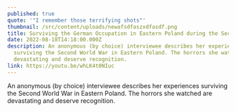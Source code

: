 ```yaml
---
published: true
quote: '"I remember those terrifying shots"'
thumbnail: /src/content/uploads/newafsdfaszxdfasdf.png
title: Surviving the German Occupation in Eastern Poland during the Second World War
date: 2022-08-18T14:18:00.000Z
description: An anonymous (by choice) interviewee describes her experiences
  surviving the Second World War in Eastern Poland. The horrors she watched are
  devastating and deserve recognition.
link: https://youtu.be/whLK4t0NIuc
---
```

An anonymous (by choice) interviewee describes her experiences surviving the Second World War in Eastern Poland. The horrors she watched are devastating and deserve recognition.
